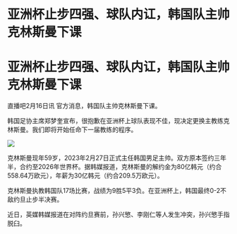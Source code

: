 # 亚洲杯止步四强、球队内讧，韩国队主帅克林斯曼下课

# 亚洲杯止步四强、球队内讧，韩国队主帅克林斯曼下课

直播吧2月16日讯 官方消息，韩国队主帅克林斯曼下课。

韩国足协主席郑梦奎宣布，很抱歉在亚洲杯上球队表现不佳，现决定更换主教练克林斯曼。我们即将开始任命下一届教练的程序。

![](https://inews.gtimg.com/om_bt/OsvTmIBDOSmo5vYfA_LuCYz5YMp12tn6fukG8EgjaV3XsAA/1000)

克林斯曼现年59岁，2023年2月27日正式主任韩国男足主帅。双方原本签约三年半，合约至2026年世界杯。据韩媒报道，克林斯曼的解约金为80亿韩元（约合558.64万欧元），年薪为30亿韩元（约合209.5万欧元）。

克林斯曼执教韩国队17场比赛，战绩为9胜5平3负。在亚洲杯上，韩国最终0-2不敌约旦止步半决赛。

近日，英媒韩媒报道在对阵约旦赛前，孙兴慜、李刚仁等人发生冲突，孙兴慜手指脱臼。

